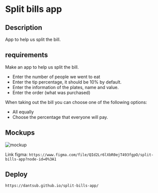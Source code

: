 # Split bills app

## Description

App to help us split the bill.

## requirements

Make an app to help us split the bill.

- Enter the number of people we went to eat
- Enter the tip percentage, it should be 10% by default.
- Enter the information of the plates, name and value.
- Enter the order (what was purchased)

When taking out the bill you can choose one of the following options:

- All equally
- Choose the percentage that everyone will pay.

## Mockups

![mockup](https://i.ibb.co/QKSMRzW/split-bills-app.png)

Link figma: `https://www.figma.com/file/QId2Lr6lXbR0ejT493fgpO/split-bills-app?node-id=0%3A1`

## Deploy

`https://dantsub.github.io/split-bills-app/`

